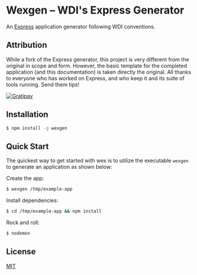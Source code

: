 # Wexgen – WDI's Express Generator

An [Express](https://www.npmjs.com/package/express) application generator
following WDI conventions.

## Attribution

While a fork of the Express generator, this project is very different from 
the original in scope and form. However, the basic template for the completed
application (and this documentation) is taken directly the original. All 
thanks to everyone who has worked on Express, and who keep it and its suite
of tools running. Send them tips!

[![Gratipay][gratipay-image]][gratipay-url]

## Installation

```sh
$ npm install -g wexgen
```

## Quick Start

The quickest way to get started with wex is to utilize the executable 
`wexgen` to generate an application as shown below:

Create the app:

```bash
$ wexgen /tmp/example-app
```

Install dependencies:

```bash
$ cd /tmp/example-app && npm install
```

Rock and roll:

```bash
$ nodemon
```

## License

[MIT](LICENSE)

<!-- Links -->

[gratipay-image]: https://img.shields.io/gratipay/dougwilson.svg
[gratipay-url]: https://gratipay.com/dougwilson/

<!--
## Command Line Options

This generator can also be further configured with the following command line flags.

```
-h, --help          output usage information
-V, --version       output the version number
-e, --ejs           add ejs engine support (defaults to jade)
    --hbs           add handlebars engine support
-H, --hogan         add hogan.js engine support
-c, --css <engine>  add stylesheet <engine> support (less|stylus|compass|sass) 
                    (defaults to plain css)
    --git           add .gitignore
-f, --force         force on non-empty directory
```

----

Note: Only tested for Io.js v3.0.0 (and above).

┌──────────────────────────────────────────────────────────────────────┐
│           PARSE   RESOLVE   SCAFFOLD  PARSE INS.                     │
│TEMPLATES   EJS   FILENAMES  (WRITE)    POINTS                        │
│    ↓        ↓        ↓         ↓          ↓                          │
│    ⁠└────────┴────────┴─────────┴──────────┤                          │
│                                           │                          │
│                                           ↓                          │
│⁠    ┌─────────────┬─────────────┬──────────┴┬──────────┬─────! (TEST) │
│    ↑             ↑             ↑           ↑          ↑              │
│ INSERTS        PARSE         PARSE       RESOLVE   INSERT!           │
│                 EJS         METADATA    INSERTIONS                   │
└──────────────────────────────────────────────────────────────────────┘


template as a class

Command line (create is BLUE!)
```
$ express newapp

   create : newapp
   create : newapp/package.json
   create : newapp/app.js
   create : newapp/public
   create : newapp/public/javascripts
   create : newapp/public/images
   create : newapp/public/stylesheets
   create : newapp/public/stylesheets/style.css
   create : newapp/routes
   create : newapp/routes/index.js
   create : newapp/routes/users.js
   create : newapp/views
   create : newapp/views/index.jade
   create : newapp/views/layout.jade
   create : newapp/views/error.jade
   create : newapp/bin
   create : newapp/bin/www

   install dependencies:
     $ cd newapp && npm install

   run the app:
     $ DEBUG=newapp:* npm start

```
-->
